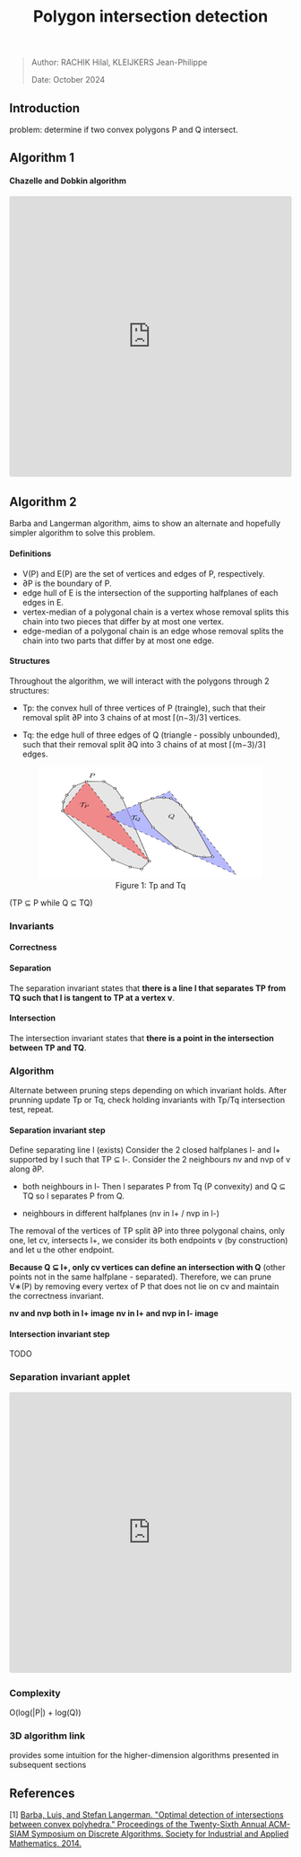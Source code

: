 ﻿---
title: Polygon intersection detection
---

> Author: RACHIK Hilal, KLEIJKERS Jean-Philippe
> 
> Date: October 2024

## Introduction

problem: determine if two convex polygons P and Q intersect.

## Algorithm 1

#### Chazelle and Dobkin algorithm
<iframe
  src="https://codesandbox.io/embed/convex-hull-vertices-qhhzs3?fontsize=14&hidenavigation=1&theme=dark&view=preview"
  style="width: 100%; height: 500px; border: 0; border-radius: 4px; overflow: hidden;"
  title="CodeSandbox Applet"
  allow="accelerometer; ambient-light-sensor; camera; encrypted-media; geolocation; gyroscope; hid; microphone; midi; payment; usb; vr; xr-spatial-tracking"
  sandbox="allow-forms allow-modals allow-popups allow-presentation allow-same-origin allow-scripts"
></iframe>

## Algorithm 2

Barba and Langerman algorithm, aims to show an alternate and hopefully simpler algorithm to solve this problem.

#### Definitions

+ V(P) and E(P) are the set of vertices and edges of P, respectively.
+ ∂P is the boundary of P.
+ edge hull of E is the intersection of the supporting halfplanes of each edges in E.
+ vertex-median of a polygonal chain is a vertex whose removal splits this chain into two pieces that differ by at most one vertex.
+ edge-median of a polygonal chain is an edge whose removal splits the chain into two parts that differ by at most one edge.

#### Structures

Throughout the algorithm, we will interact with the polygons through 2 structures:

+ Tp: the convex hull of three vertices of P (traingle), such that their removal split ∂P into 3 chains of at most ⌈(n−3)/3⌉ vertices.

+ Tq: the edge hull of three edges of Q (triangle - possibly unbounded), such that their removal split ∂Q into 3 chains of at most ⌈(m−3)/3⌉ edges.

<center><img src="assets/images/Tp_and_Tq.png" width="400" height="200" /><br><span>Figure 1: Tp and Tq</span></center>

(TP ⊆ P while Q ⊆ TQ)

### Invariants

#### Correctness

#### Separation
The separation invariant states that **there is a line l that separates TP from TQ such that l is tangent to TP at a vertex v**.

#### Intersection
The intersection invariant states that **there is a point in the intersection between TP and TQ**.

### Algorithm

Alternate between pruning steps depending on which invariant holds.
After prunning update Tp or Tq, check holding invariants with Tp/Tq intersection test, repeat.


#### Separation invariant step

Define separating line l (exists)
Consider the 2 closed halfplanes l- and l+ supported by l such that TP ⊆ l-.
Consider the 2 neighbours nv and nvp of v along ∂P.

+ both neighbours in l-
Then l separates P from Tq (P convexity) and Q ⊆ TQ so l separates P from Q.

+ neighbours in different halfplanes
(nv in l+ / nvp in l-)

The removal of the vertices of TP split ∂P into three polygonal chains, only one, let cv, intersects l+, we consider its both endpoints v (by construction) and let u the other endpoint.

**Because Q ⊆ l+, only cv vertices can define an intersection with Q** (other points not in the same halfplane - separated). Therefore, we can prune V∗(P) by removing every vertex of P that does not lie on cv and maintain the correctness invariant.

**nv and nvp both in l+ image**
**nv in l+ and nvp in l- image**

#### Intersection invariant step

TODO

### Separation invariant applet

<iframe
  src="https://codesandbox.io/embed/convex-hull-vertices-qhhzs3?fontsize=14&hidenavigation=1&theme=dark&view=preview"
  style="width: 100%; height: 500px; border: 0; border-radius: 4px; overflow: hidden;"
  title="CodeSandbox Applet"
  allow="accelerometer; ambient-light-sensor; camera; encrypted-media; geolocation; gyroscope; hid; microphone; midi; payment; usb; vr; xr-spatial-tracking"
  sandbox="allow-forms allow-modals allow-popups allow-presentation allow-same-origin allow-scripts"
></iframe>

### Complexity
O(log(|P|) + log(Q))

### 3D algorithm link

provides some intuition for the higher-dimension algorithms presented in subsequent sections

## References
[1] [Barba, Luis, and Stefan Langerman. "Optimal detection of intersections between convex polyhedra." Proceedings of the Twenty-Sixth Annual ACM-SIAM Symposium on Discrete Algorithms. Society for Industrial and Applied Mathematics, 2014.](https://arxiv.org/abs/1312.1001)